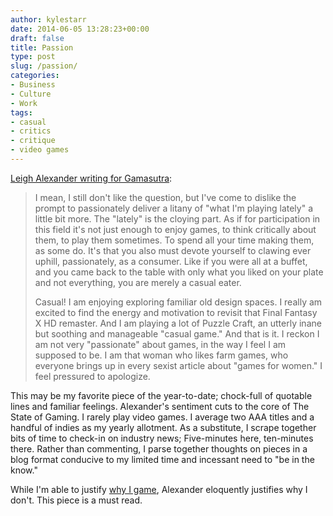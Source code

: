 ```yaml
---
author: kylestarr
date: 2014-06-05 13:28:23+00:00
draft: false
title: Passion
type: post
slug: /passion/
categories:
- Business
- Culture
- Work
tags:
- casual
- critics
- critique
- video games
---
```


[Leigh Alexander writing for Gamasutra](http://www.gamasutra.com/view/news/217801/Guilt_conflict_and_loathing_On_being_a_passionate_gamer_.php):

> I mean, I still don't like the question, but I've come to dislike the prompt to passionately deliver a litany of "what I'm playing lately" a little bit more. The "lately" is the cloying part. As if for participation in this field it's not just enough to enjoy games, to think critically about them, to play them sometimes. To spend all your time making them, as some do. It's that you also must devote yourself to clawing ever uphill, passionately, as a consumer. Like if you were all at a buffet, and you came back to the table with only what you liked on your plate and not everything, you are merely a casual eater.
>
> Casual! I am enjoying exploring familiar old design spaces. I really am excited to find the energy and motivation to revisit that Final Fantasy X HD remaster. And I am playing a lot of Puzzle Craft, an utterly inane but soothing and manageable "casual game." And that is it. I reckon I am not very "passionate" about games, in the way I feel I am supposed to be. I am that woman who likes farm games, who everyone brings up in every sexist article about "games for women." I feel pressured to apologize.

This may be my favorite piece of the year-to-date; chock-full of quotable lines and familiar feelings. Alexander's sentiment cuts to the core of The State of Gaming. I rarely play video games. I average two AAA titles and a handful of indies as my yearly allotment. As a substitute, I scrape together bits of time to check-in on industry news; Five-minutes here, ten-minutes there. Rather than commenting, I parse together thoughts on pieces in a blog format conducive to my limited time and incessant need to "be in the know."

While I'm able to justify [why I game](/2013/10/15/1985-burst-and-bloom/), Alexander eloquently justifies why I don't. This piece is a must read.
